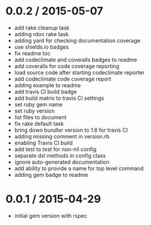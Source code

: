 
0.0.2 / 2015-05-07
==================

  * add rake cleanup task
  * adding rdoc rake task
  * adding yard for checking documentation coverage
  * use shields.io badges
  * fix readme toc
  * add codeclimate and coveralls badges to readme
  * add coveralls for code coverage reporting
  * load source code after starting codeclimate reporter
  * add codeclimate code coverage report
  * adding example to readme
  * add travis CI build badge
  * add build matrix to travis CI settings
  * set ruby gem name
  * set ruby version
  * list files to document
  * fix rake default task
  * bring down bundler version to 1.6 for travis CI
  * adding missing comment in version.rb
  * enabling Travis CI build
  * add test to test for non-nil config
  * separate dsl methods in config class
  * ignore auto-generated documentation
  * add ability to provide a name for top level command
  * adding gem badge to readme

0.0.1 / 2015-04-29
==================

  * initial gem version with rspec

